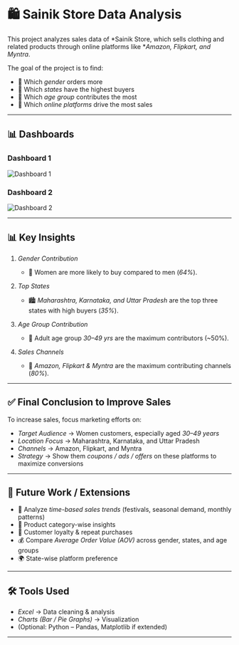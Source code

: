 # 🛍 Sainik Store Data Analysis  

This project analyzes sales data of *Sainik Store, which sells clothing and related products through online platforms like **Amazon, Flipkart, and Myntra*.  

The goal of the project is to find:  
- 📌 Which *gender* orders more  
- 📌 Which *states* have the highest buyers  
- 📌 Which *age group* contributes the most  
- 📌 Which *online platforms* drive the most sales  

---

## 📊 Dashboards  

### Dashboard 1  
![Dashboard 1](images/dashboard1.jpg)  

### Dashboard 2  
![Dashboard 2](images/dashboard2.jpg)  

---

## 📊 Key Insights  

1. *Gender Contribution*  
   - 👩 Women are more likely to buy compared to men (*64%*).  

2. *Top States*  
   - 🏙 *Maharashtra, Karnataka, and Uttar Pradesh* are the top three states with high buyers (*35%*).  

3. *Age Group Contribution*  
   - 🎯 Adult age group *30–49 yrs* are the maximum contributors (~50%).  

4. *Sales Channels*  
   - 🛒 *Amazon, Flipkart & Myntra* are the maximum contributing channels (*80%*).  

---

## ✅ Final Conclusion to Improve Sales  

To increase sales, focus marketing efforts on:  
- *Target Audience* → Women customers, especially aged *30–49 years*  
- *Location Focus* → Maharashtra, Karnataka, and Uttar Pradesh  
- *Channels* → Amazon, Flipkart, and Myntra  
- *Strategy* → Show them *coupons / ads / offers* on these platforms to maximize conversions  

---

## 🚀 Future Work / Extensions  

- 📅 Analyze *time-based sales trends* (festivals, seasonal demand, monthly patterns)  
- 👗 Product category-wise insights  
- 🔄 Customer loyalty & repeat purchases  
- 💰 Compare *Average Order Value (AOV)* across gender, states, and age groups  
- 🌍 State-wise platform preference  

---

## 🛠 Tools Used  

- *Excel* → Data cleaning & analysis  
- *Charts (Bar / Pie Graphs)* → Visualization  
- (Optional: Python – Pandas, Matplotlib if extended)  

---
